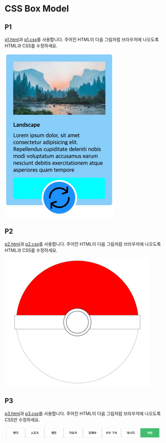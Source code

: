 # CSS Box Model
## P1

[p1.html](p1.html)과 [p1.css](p1.css)를 사용합니다.
주어진 HTML이 다음 그림처럼 브라우저에 나오도록 HTML과 CSS를 수정하세요.

![p1.png](p1.png)

## P2

[p2.html](p2.html)과 [p2.css](p2.css)를 사용합니다.
주어진 HTML이 다음 그림처럼 브라우저에 나오도록 HTML과 CSS를 수정하세요.

![p2.png](p2.png)

## P3

[p3.html](p3.html)과 [p3.css](p3.css)를 사용합니다.
주어진 HTML이 다음 그림처럼 브라우저에 나오도록 CSS만 수정하세요.

![p3.png](p3.png)
